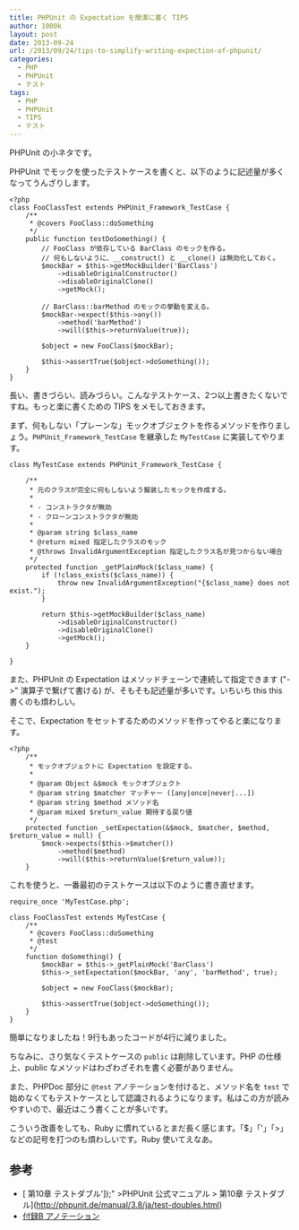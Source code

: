 ```yaml
---
title: PHPUnit の Expectation を簡潔に書く TIPS
author: 1000k
layout: post
date: 2013-09-24
url: /2013/09/24/tips-to-simplify-writing-expection-of-phpunit/
categories:
  - PHP
  - PHPUnit
  - テスト
tags:
  - PHP
  - PHPUnit
  - TIPS
  - テスト
---
```

PHPUnit の小ネタです。

PHPUnit でモックを使ったテストケースを書くと、以下のように記述量が多くなってうんざりします。

```
<?php
class FooClassTest extends PHPUnit_Framework_TestCase {
    /**
     * @covers FooClass::doSomething
     */
    public function testDoSomething() {
        // FooClass が依存している BarClass のモックを作る。
        // 何もしないように、__construct() と __clone() は無効化しておく。
        $mockBar = $this->getMockBuilder('BarClass')
            ->disableOriginalConstructor()
            ->disableOriginalClone()
            ->getMock();

        // BarClass::barMethod のモックの挙動を変える。
        $mockBar->expect($this->any())
            ->method('barMethod')
            ->will($this->returnValue(true));

        $object = new FooClass($mockBar);

        $this->assertTrue($object->doSomething());
    }
}
```


長い、書きづらい、読みづらい。こんなテストケース、2つ以上書きたくないですね。もっと楽に書くための TIPS をメモしておきます。

<!--more-->

まず、何もしない「プレーンな」モックオブジェクトを作るメソッドを作りましょう。`PHPUnit_Framework_TestCase` を継承した `MyTestCase` に実装してやります。

```
class MyTestCase extends PHPUnit_Framework_TestCase {

    /**
     * 元のクラスが完全に何もしないよう擬装したモックを作成する。
     *
     * - コンストラクタが無効
     * - クローンコンストラクタが無効
     *
     * @param string $class_name
     * @return mixed 指定したクラスのモック
     * @throws InvalidArgumentException 指定したクラス名が見つからない場合
     */
    protected function _getPlainMock($class_name) {
        if (!class_exists($class_name)) {
            throw new InvalidArgumentException("{$class_name} does not exist.");
        }

        return $this->getMockBuilder($class_name)
            ->disableOriginalConstructor()
            ->disableOriginalClone()
            ->getMock();
    }

}
```


また、PHPUnit の Expectation はメソッドチェーンで連続して指定できます ("->" 演算子で繋げて書ける) が、そもそも記述量が多いです。いちいち this this 書くのも煩わしい。

そこで、Expectation をセットするためのメソッドを作ってやると楽になります。

```
<?php
    /**
     * モックオブジェクトに Expectation を設定する。
     *
     * @param Object &$mock モックオブジェクト
     * @param string $matcher マッチャー ([any|once|never|...])
     * @param string $method メソッド名
     * @param mixed $return_value 期待する戻り値
     */
    protected function _setExpectation(&$mock, $matcher, $method, $return_value = null) {
        $mock->expects($this->$matcher())
            ->method($method)
            ->will($this->returnValue($return_value));
    }
```


これを使うと、一番最初のテストケースは以下のように書き直せます。

```
require_once 'MyTestCase.php';

class FooClassTest extends MyTestCase {
    /**
     * @covers FooClass::doSomething
     * @test
     */
    function doSomething() {
        $mockBar = $this->_getPlainMock('BarClass')
        $this->_setExpectation($mockBar, 'any', 'barMethod', true);

        $object = new FooClass($mockBar);

        $this->assertTrue($object->doSomething());
    }
}
```


簡単になりましたね！9行もあったコードが4行に減りました。

ちなみに、さり気なくテストケースの `public` は削除しています。PHP の仕様上、public なメソッドはわざわざそれを書く必要がありません。

また、PHPDoc 部分に `@test` アノテーションを付けると、メソッド名を `test` で始めなくてもテストケースとして認識されるようになります。私はこの方が読みやすいので、最近はこう書くことが多いです。

こういう改善をしても、Ruby に慣れているとまだ長く感じます。「$」「'」「>」などの記号を打つのも煩わしいです。Ruby 使いてえなあ。

## 参考

  * [ 第10章 テストダブル']);" >PHPUnit 公式マニュアル > 第10章 テストダブル](http://phpunit.de/manual/3.8/ja/test-doubles.html)
  * [付録B アノテーション](http://phpunit.de/manual/3.8/ja/appendixes.annotations.html)